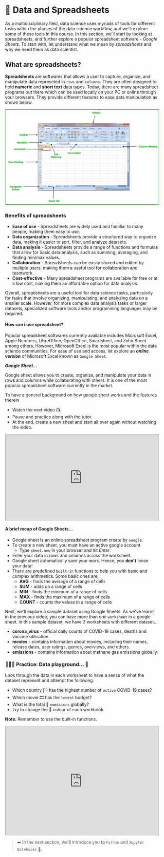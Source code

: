 # 🔢 Data and Spreadsheets
As a multidisciplinary field, data science uses myriads of tools for different tasks within the phases of the data science workflow, and we'll explore some of these tools in this course. In this section, we'll start by looking at spreadsheets, and further explore a popular spreadsheet software - _Google Sheets_. To start with, let understand what we mean by _spreadsheets_ and why we need them as data scientist. 

## What are spreadsheets?
**Spreadsheets** are softwares that allows a user to capture, organize, and manipulate data represeted in `rows` and `columns`. They are often designed to hold **numeric** and **short text** data types. Today, there are many spreadsheet programs out there which can be used locally on your PC or online through your browsers. They provide different features to ease data manipulation as shown below.

<img src="./intro-to-data/spreadsheet.jpeg" style="border: 1px solid green;"> </img>

### Benefits of spreadsheets
- **Ease of use** - Spreadsheets are widely used and familiar to many people, making them easy to use.
- **Data organization** - Spreadsheets provide a structured way to organize data, making it easier to sort, filter, and analyze datasets.
- **Data analysis** - Spreadsheets provide a range of functions and formulas that allow for basic data analysis, such as summing, averaging, and finding min/max values.
- **Collaboration** - Spreadsheets can be easily shared and edited by multiple users, making them a useful tool for collaboration and teamwork.
- **Cost-effective** - Many spreadsheet programs are available for free or at a low cost, making them an affordable option for data analysis.

Overall, spreadsheets are a useful tool for data science tasks, particularly for tasks that involve organizing, manipulating, and analyzing data on a smaller scale. However, for more complex data analysis tasks or larger datasets, specialized software tools and/or programming languages may be required.

#### How can i use spreadsheet?
Popular spreadsheet softwares currently available includes Microsoft Excel, Apple Numbers, LibreOffice, OpenOffice, Smartsheet, and Zoho Sheet among others. However, Microsoft Excel is the most popular within the data science communities. For ease of use and access, let explore an _**online version**_ of Microsoft Excel known as `Google Sheet`. 

<aside>

**_Google Sheet..._**

Google sheet allows you to create, organize, and manipulate your data in rows and columns while collaborating with others. It is one of the most popular spreadsheet software currently in the market.

To have a general background on how google sheet works and the features therein 
- Watch the next video 📺. 
- Pause and practice along with the tutor.
- At the end, create a new sheet and start all over again without watching the video.

</aside>

<div style="position: relative; padding-bottom: 56.25%; height: 0;"><iframe src="https://www.youtube.com/embed/FIkZ1sPmKNw" title="Sample Data Science Project" frameborder="0" allow="accelerometer; autoplay; clipboard-write; encrypted-media; gyroscope; picture-in-picture" allowfullscreen style="position: absolute; top: 0; left: 0; width: 100%; height: 100%; border: 1px solid grey;"></iframe></div>

#### **A brief recap of Google Sheets...**
- Google sheet is an online spreadsheet program create by `Google`.
- To create a new sheet, you must have an active google account.
    - Type `sheet.new` in your browser and hit _Enter_.
- Enter your data in rows and columns across the worksheet.
- Google sheet automatically save your work. Hence, you **don't** loose your data!
- There are predefined `built-in` functions to help you with basic and complex arithmetics. Some basic ones are;
    - **AVG** - finds the average of a range of cells
    - **SUM** - adds up a range of cells
    - **MIN** - finds the minimum of a range of cells
    - **MAX** - finds the maximum of a range of cells
    - **COUNT** - counts the values in a range of cells

Next, we'll explore a sample dataset using Google Sheets. As we've learnt in the previous video, you can have more than one `worksheet` in a google sheet. In this sample dataset, we have 3 worksheets with different dataset...
- **corona_virus** - official daily counts of COVID-19 cases, deaths and vaccine utilisation.
- **movies** - contains information about movies, including their names, release dates, user ratings, genres, overviews, and others.
- **emissions** - contains information about methane gas emissions globally.

<aside>

### 👩🏾‍🎨 Practice: Data playground... 🎯

Look through the data in each worksheet to have a sense of what the dataset represent and attempt the following.
- Which country 🏳️ has the highest number of `active` COVID-19 cases?
- Which movie 🎞️ has the `lowest` budget?
- What is the total 🌅 `emmisions` globally?
- Try to change the 🔴 colour of each workbook.

**Note:** Remember to use the built-in functions.

</aside>


<div style="position: relative; padding-bottom: 56.25%; height: 75px;"><iframe src="https://drive.google.com/file/d/1GzZqbDCVBdcVL6T3WQsKOyXmo32EaSU5/view?usp=sharing" title="Sample Data Science Project" frameborder="0" allow="accelerometer; autoplay; clipboard-write; encrypted-media; gyroscope; picture-in-picture" allowfullscreen style="position: absolute; top: 0; left: 0; width: 100%; height: 100%; border: 1px solid grey;"></iframe></div>

> ➡️ In the next section, we'll introduce you to `Python` and `Jupyter Notebooks` 🎯.
